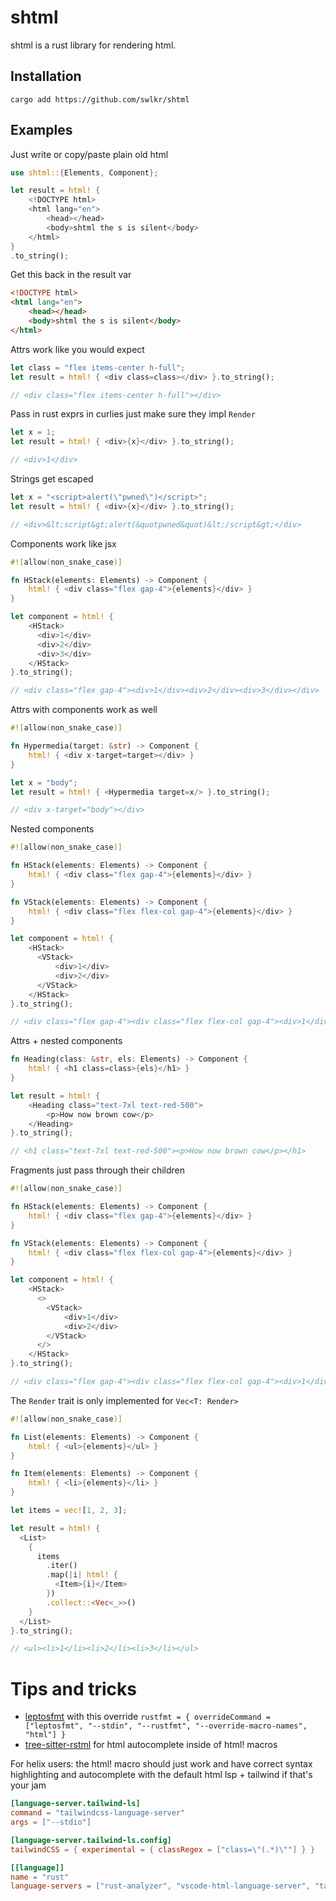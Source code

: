# shtml

shtml is a rust library for rendering html.

## Installation

```
cargo add https://github.com/swlkr/shtml
```

## Examples

Just write or copy/paste plain old html

```rust
use shtml::{Elements, Component};

let result = html! {
    <!DOCTYPE html>
    <html lang="en">
        <head></head>
        <body>shtml the s is silent</body>
    </html>
}
.to_string();
```

Get this back in the result var

```html
<!DOCTYPE html>
<html lang="en">
    <head></head>
    <body>shtml the s is silent</body>
</html>
```

Attrs work like you would expect

```rust
let class = "flex items-center h-full";
let result = html! { <div class=class></div> }.to_string();

// <div class="flex items-center h-full"></div>
```

Pass in rust exprs in curlies just make sure they impl `Render`

```rust
let x = 1;
let result = html! { <div>{x}</div> }.to_string();

// <div>1</div>
```

Strings get escaped

```rust
let x = "<script>alert(\"pwned\")</script>";
let result = html! { <div>{x}</div> }.to_string();

// <div>&lt;script&gt;alert(&quotpwned&quot)&lt;/script&gt;</div>
```

Components work like jsx

```rust
#![allow(non_snake_case)]

fn HStack(elements: Elements) -> Component {
    html! { <div class="flex gap-4">{elements}</div> }
}

let component = html! {
    <HStack>
      <div>1</div>
      <div>2</div>
      <div>3</div>
    </HStack>
}.to_string();

// <div class="flex gap-4"><div>1</div><div>2</div><div>3</div></div>
```

Attrs with components work as well

```rust
#![allow(non_snake_case)]

fn Hypermedia(target: &str) -> Component {
    html! { <div x-target=target></div> }
}

let x = "body";
let result = html! { <Hypermedia target=x/> }.to_string();

// <div x-target="body"></div>
```

Nested components

```rust
#![allow(non_snake_case)]

fn HStack(elements: Elements) -> Component {
    html! { <div class="flex gap-4">{elements}</div> }
}

fn VStack(elements: Elements) -> Component {
    html! { <div class="flex flex-col gap-4">{elements}</div> }
}

let component = html! {
    <HStack>
      <VStack>
          <div>1</div>
          <div>2</div>
      </VStack>
    </HStack>
}.to_string();

// <div class="flex gap-4"><div class="flex flex-col gap-4"><div>1</div><div>2</div></div></div>
```

Attrs + nested components

```rust
fn Heading(class: &str, els: Elements) -> Component {
    html! { <h1 class=class>{els}</h1> }
}

let result = html! {
    <Heading class="text-7xl text-red-500">
        <p>How now brown cow</p>
    </Heading>
}.to_string();

// <h1 class="text-7xl text-red-500"><p>How now brown cow</p></h1>
```

Fragments just pass through their children

```rust
#![allow(non_snake_case)]

fn HStack(elements: Elements) -> Component {
    html! { <div class="flex gap-4">{elements}</div> }
}

fn VStack(elements: Elements) -> Component {
    html! { <div class="flex flex-col gap-4">{elements}</div> }
}

let component = html! {
    <HStack>
      <>
        <VStack>
            <div>1</div>
            <div>2</div>
        </VStack>
      </>
    </HStack>
}.to_string();

// <div class="flex gap-4"><div class="flex flex-col gap-4"><div>1</div><div>2</div></div></div>
```

The `Render` trait is only implemented for `Vec<T: Render>`

```rust
#![allow(non_snake_case)]

fn List(elements: Elements) -> Component {
    html! { <ul>{elements}</ul> }
}

fn Item(elements: Elements) -> Component {
    html! { <li>{elements}</li> }
}

let items = vec![1, 2, 3];

let result = html! {
  <List>
    {
      items
        .iter()
        .map(|i| html! {
          <Item>{i}</Item>
        })
        .collect::<Vec<_>>()
    }
  </List>
}.to_string();

// <ul><li>1</li><li>2</li><li>3</li></ul>
```

# Tips and tricks

- [leptosfmt](https://github.com/bram209/leptosfmt) with this override `rustfmt = { overrideCommand = ["leptosfmt", "--stdin", "--rustfmt", "--override-macro-names", "html"] }`
- [tree-sitter-rstml](https://github.com/rayliwell/tree-sitter-rstml) for html autocomplete inside of html! macros

For helix users: the html! macro should just work and have correct syntax highlighting and autocomplete with the default html lsp + tailwind if that's your jam

```toml
[language-server.tailwind-ls]
command = "tailwindcss-language-server"
args = ["--stdio"]

[language-server.tailwind-ls.config]
tailwindCSS = { experimental = { classRegex = ["class=\"(.*)\""] } }

[[language]]
name = "rust"
language-servers = ["rust-analyzer", "vscode-html-language-server", "tailwind-ls"]
```

